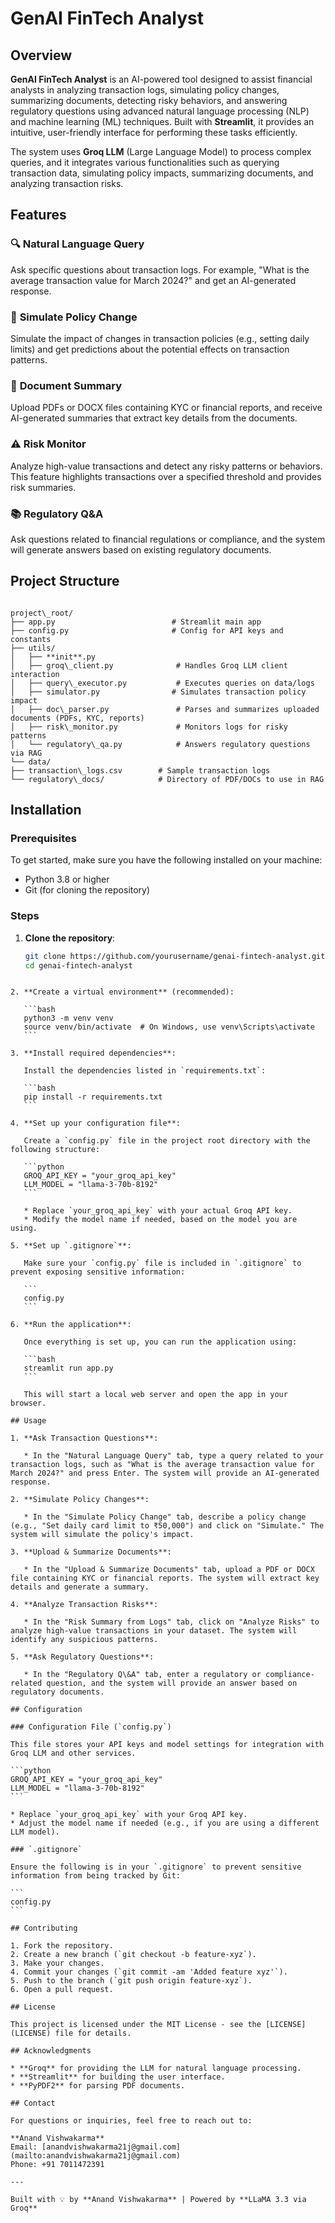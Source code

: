 # GenAI FinTech Analyst

## Overview

**GenAI FinTech Analyst** is an AI-powered tool designed to assist financial analysts in analyzing transaction logs, simulating policy changes, summarizing documents, detecting risky behaviors, and answering regulatory questions using advanced natural language processing (NLP) and machine learning (ML) techniques. Built with **Streamlit**, it provides an intuitive, user-friendly interface for performing these tasks efficiently.

The system uses **Groq LLM** (Large Language Model) to process complex queries, and it integrates various functionalities such as querying transaction data, simulating policy impacts, summarizing documents, and analyzing transaction risks.

## Features

### 🔍 **Natural Language Query**
Ask specific questions about transaction logs. For example, "What is the average transaction value for March 2024?" and get an AI-generated response.

### 🧪 **Simulate Policy Change**
Simulate the impact of changes in transaction policies (e.g., setting daily limits) and get predictions about the potential effects on transaction patterns.

### 📄 **Document Summary**
Upload PDFs or DOCX files containing KYC or financial reports, and receive AI-generated summaries that extract key details from the documents.

### ⚠️ **Risk Monitor**
Analyze high-value transactions and detect any risky patterns or behaviors. This feature highlights transactions over a specified threshold and provides risk summaries.

### 📚 **Regulatory Q&A**
Ask questions related to financial regulations or compliance, and the system will generate answers based on existing regulatory documents.

## Project Structure

```

project\_root/
├── app.py                          # Streamlit main app
├── config.py                       # Config for API keys and constants
├── utils/
│   ├── **init**.py
│   ├── groq\_client.py              # Handles Groq LLM client interaction
│   ├── query\_executor.py           # Executes queries on data/logs
│   ├── simulator.py                # Simulates transaction policy impact
│   ├── doc\_parser.py               # Parses and summarizes uploaded documents (PDFs, KYC, reports)
│   ├── risk\_monitor.py             # Monitors logs for risky patterns
│   └── regulatory\_qa.py            # Answers regulatory questions via RAG
└── data/
├── transaction\_logs.csv        # Sample transaction logs
└── regulatory\_docs/            # Directory of PDF/DOCs to use in RAG

````

## Installation

### Prerequisites

To get started, make sure you have the following installed on your machine:

- Python 3.8 or higher
- Git (for cloning the repository)

### Steps

1. **Clone the repository**:

   ```bash
   git clone https://github.com/yourusername/genai-fintech-analyst.git
   cd genai-fintech-analyst
````

2. **Create a virtual environment** (recommended):

   ```bash
   python3 -m venv venv
   source venv/bin/activate  # On Windows, use venv\Scripts\activate
   ```

3. **Install required dependencies**:

   Install the dependencies listed in `requirements.txt`:

   ```bash
   pip install -r requirements.txt
   ```

4. **Set up your configuration file**:

   Create a `config.py` file in the project root directory with the following structure:

   ```python
   GROQ_API_KEY = "your_groq_api_key"
   LLM_MODEL = "llama-3-70b-8192"
   ```

   * Replace `your_groq_api_key` with your actual Groq API key.
   * Modify the model name if needed, based on the model you are using.

5. **Set up `.gitignore`**:

   Make sure your `config.py` file is included in `.gitignore` to prevent exposing sensitive information:

   ```
   config.py
   ```

6. **Run the application**:

   Once everything is set up, you can run the application using:

   ```bash
   streamlit run app.py
   ```

   This will start a local web server and open the app in your browser.

## Usage

1. **Ask Transaction Questions**:

   * In the "Natural Language Query" tab, type a query related to your transaction logs, such as "What is the average transaction value for March 2024?" and press Enter. The system will provide an AI-generated response.

2. **Simulate Policy Changes**:

   * In the "Simulate Policy Change" tab, describe a policy change (e.g., "Set daily card limit to ₹50,000") and click on "Simulate." The system will simulate the policy's impact.

3. **Upload & Summarize Documents**:

   * In the "Upload & Summarize Documents" tab, upload a PDF or DOCX file containing KYC or financial reports. The system will extract key details and generate a summary.

4. **Analyze Transaction Risks**:

   * In the "Risk Summary from Logs" tab, click on "Analyze Risks" to analyze high-value transactions in your dataset. The system will identify any suspicious patterns.

5. **Ask Regulatory Questions**:

   * In the "Regulatory Q\&A" tab, enter a regulatory or compliance-related question, and the system will provide an answer based on regulatory documents.

## Configuration

### Configuration File (`config.py`)

This file stores your API keys and model settings for integration with Groq LLM and other services.

```python
GROQ_API_KEY = "your_groq_api_key"
LLM_MODEL = "llama-3-70b-8192"
```

* Replace `your_groq_api_key` with your Groq API key.
* Adjust the model name if needed (e.g., if you are using a different LLM model).

### `.gitignore`

Ensure the following is in your `.gitignore` to prevent sensitive information from being tracked by Git:

```
config.py
```

## Contributing

1. Fork the repository.
2. Create a new branch (`git checkout -b feature-xyz`).
3. Make your changes.
4. Commit your changes (`git commit -am 'Added feature xyz'`).
5. Push to the branch (`git push origin feature-xyz`).
6. Open a pull request.

## License

This project is licensed under the MIT License - see the [LICENSE](LICENSE) file for details.

## Acknowledgments

* **Groq** for providing the LLM for natural language processing.
* **Streamlit** for building the user interface.
* **PyPDF2** for parsing PDF documents.

## Contact

For questions or inquiries, feel free to reach out to:

**Anand Vishwakarma**
Email: [anandvishwakarma21j@gmail.com](mailto:anandvishwakarma21j@gmail.com)
Phone: +91 7011472391

---

Built with 💡 by **Anand Vishwakarma** | Powered by **LLaMA 3.3 via Groq**
